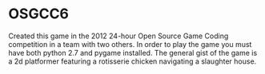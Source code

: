 OSGCC6
======

Created this game in the 2012 24-hour Open Source Game Coding competition in a team with two others. In order to play the game you must have both python 2.7 and pygame installed. The general gist of the game is a 2d platformer featuring a rotisserie chicken navigating a slaughter house.
